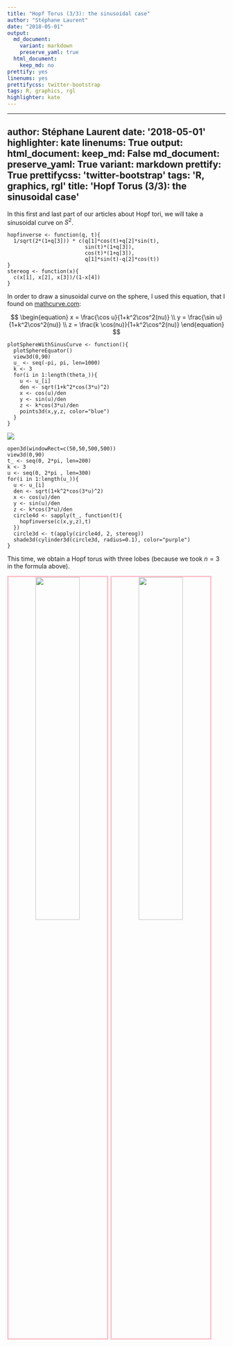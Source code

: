 ```yaml
---
title: "Hopf Torus (3/3): the sinusoidal case"
author: "Stéphane Laurent"
date: "2018-05-01"
output:
  md_document:
    variant: markdown
    preserve_yaml: true
  html_document:
    keep_md: no
prettify: yes
linenums: yes
prettifycss: twitter-bootstrap
tags: R, graphics, rgl
highlighter: kate
---
```


---
author: Stéphane Laurent
date: '2018-05-01'
highlighter: kate
linenums: True
output:
  html_document:
    keep_md: False
  md_document:
    preserve_yaml: True
    variant: markdown
prettify: True
prettifycss: 'twitter-bootstrap'
tags: 'R, graphics, rgl'
title: 'Hopf Torus (3/3): the sinusoidal case'
---

In this first and last part of our articles about Hopf tori, we will
take a sinusoidal curve on $S^2$.

``` {.r}
hopfinverse <- function(q, t){ 
  1/sqrt(2*(1+q[3])) * c(q[1]*cos(t)+q[2]*sin(t),
                         sin(t)*(1+q[3]),
                         cos(t)*(1+q[3]),
                         q[1]*sin(t)-q[2]*cos(t)) 
}
stereog <- function(x){
  c(x[1], x[2], x[3])/(1-x[4])
}
```

In order to draw a sinusoidal curve on the sphere, I used this equation,
that I found on
[mathcurve.com](https://www.mathcurve.com/courbes3d/sinusoidespherique/sinusoidespherique.shtml):

$$
\begin{equation}
x = \frac{\cos u}{1+k^2\cos^2(nu)} \\
y = \frac{\sin u}{1+k^2\cos^2(nu)} \\
z = \frac{k \cos(nu)}{1+k^2\cos^2(nu)}
\end{equation}
$$

``` {.r}
plotSphereWithSinusCurve <- function(){
  plotSphereEquator()
  view3d(0,90)
  u_ <- seq(-pi, pi, len=1000) 
  k <- 3
  for(i in 1:length(theta_)){
    u <- u_[i]
    den <- sqrt(1+k^2*cos(3*u)^2)
    x <- cos(u)/den
    y <- sin(u)/den
    z <- k*cos(3*u)/den
    points3d(x,y,z, color="blue")
  }
}
```

![](figures/SphereWithSinusCurve.png)

``` {.r}
open3d(windowRect=c(50,50,500,500))
view3d(0,90)
t_ <- seq(0, 2*pi, len=200)
k <- 3
u <- seq(0, 2*pi , len=300)
for(i in 1:length(u_)){
  u <- u_[i]
  den <- sqrt(1+k^2*cos(3*u)^2)
  x <- cos(u)/den
  y <- sin(u)/den
  z <- k*cos(3*u)/den
  circle4d <- sapply(t_, function(t){
    hopfinverse(c(x,y,z),t)  
  })
  circle3d <- t(apply(circle4d, 2, stereog))
  shade3d(cylinder3d(circle3d, radius=0.1), color="purple")
}
```

This time, we obtain a Hopf torus with three lobes (because we took
$n=3$ in the formula above).

<!-- ![](figures/hopftorus3.gif) -->
<!-- ![](figures/hopftorus3_anim.gif) -->
<div style="text-align:center">
<img src="./figures/hopftorus3.gif" style="float: left; width: 45%; margin-right: 1%; margin-bottom: 0.5em; border:3px solid pink">
<img src="figures/hopftorus3_anim.gif" style="float: left; width: 45%; margin-right: 1%; margin-bottom: 0.5em; border:3px solid pink">
<p style="clear: both;">
</div>
